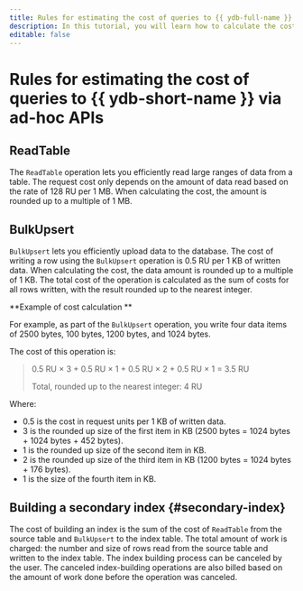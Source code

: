 ```yaml
---
title: Rules for estimating the cost of queries to {{ ydb-full-name }} via ad-hoc APIs
description: In this tutorial, you will learn how to calculate the cost of queries to {{ ydb-short-name }} via ad-hoc APIs.
editable: false
---
```


# Rules for estimating the cost of queries to {{ ydb-short-name }} via ad-hoc APIs



## ReadTable

The `ReadTable` operation lets you efficiently read large ranges of data from a table. The request cost only depends on the amount of data read based on the rate of 128 RU per 1 MB. When calculating the cost, the amount is rounded up to a multiple of 1 MB.

## BulkUpsert

`BulkUpsert` lets you efficiently upload data to the database. The cost of writing a row using the `BulkUpsert` operation is 0.5 RU per 1 KB of written data. When calculating the cost, the data amount is rounded up to a multiple of 1 KB. The total cost of the operation is calculated as the sum of costs for all rows written, with the result rounded up to the nearest integer.

**Example of cost calculation **

For example, as part of the `BulkUpsert` operation, you write four data items of 2500 bytes, 100 bytes, 1200 bytes, and 1024 bytes.

The cost of this operation is:
> 0.5 RU × 3 + 0.5 RU × 1 + 0.5 RU × 2 + 0.5 RU × 1 = 3.5 RU
>
> Total, rounded up to the nearest integer: 4 RU

Where:
* 0.5 is the cost in request units per 1 KB of written data.
* 3 is the rounded up size of the first item in KB (2500 bytes = 1024 bytes + 1024 bytes + 452 bytes).
* 1 is the rounded up size of the second item in KB.
* 2 is the rounded up size of the third item in KB (1200 bytes = 1024 bytes + 176 bytes).
* 1 is the size of the fourth item in KB.

## Building a secondary index {#secondary-index}

The cost of building an index is the sum of the cost of `ReadTable` from the source table and `BulkUpsert` to the index table. The total amount of work is charged: the number and size of rows read from the source table and written to the index table. The index building process can be canceled by the user. The canceled index-building operations are also billed based on the amount of work done before the operation was canceled.
